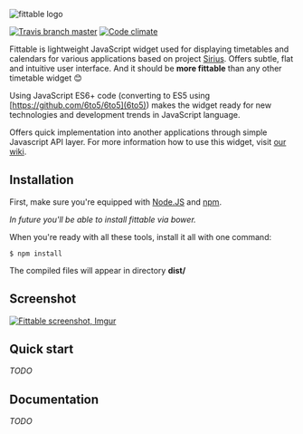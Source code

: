 ![fittable logo](http://i.imgur.com/qPv0VRS.png)

[![Travis branch master](https://img.shields.io/travis/cvut/fittable/master.svg?style=flat-square)](https://travis-ci.org/cvut/fittable)
[![Code climate](https://img.shields.io/codeclimate/github/cvut/fittable.svg?style=flat-square)](https://codeclimate.com/github/cvut/fittable)

Fittable is lightweight JavaScript widget used for displaying timetables and calendars for various applications based on project [Sirius](http://github.com/cvut/sirius). Offers subtle, flat and intuitive user interface. And it should be **more fittable** than any other timetable widget :blush:

Using JavaScript ES6+ code (converting to ES5 using [https://github.com/6to5/6to5](6to5)) makes the widget ready for new technologies and development trends in JavaScript language.

Offers quick implementation into another applications through simple Javascript API layer. For more information how to use this widget, visit [our wiki](#).

## Installation

First, make sure you're equipped with [Node.JS](http://www.nodejs.org) and [npm](http://www.npmjs.com).

*In future you'll be able to install fittable via bower.*

When you're ready with all these tools, install it all with one command:

```
$ npm install
```

The compiled files will appear in directory **dist/**

## Screenshot

[![Fittable screenshot, Imgur](http://i.imgur.com/GQ3S0Ko.png)](http://i.imgur.com/GQ3S0Ko.png)

## Quick start

*TODO*

## Documentation
  
*TODO*
